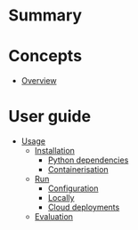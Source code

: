 # Summary

# Concepts

- [Overview](concepts/overview.md)

# User guide

- [Usage]()
    - [Installation](guide/installation.md)
        - [Python dependencies](guide/python.md)
        - [Containerisation](guide/container.md)
    - [Run]()
        - [Configuration](guide/config.md)
        - [Locally](guide/run-local.md)
        - [Cloud deployments]() <!-- guide/cloud-deployments.md -->
    - [Evaluation]() <!-- guide/evaluation.md -->
